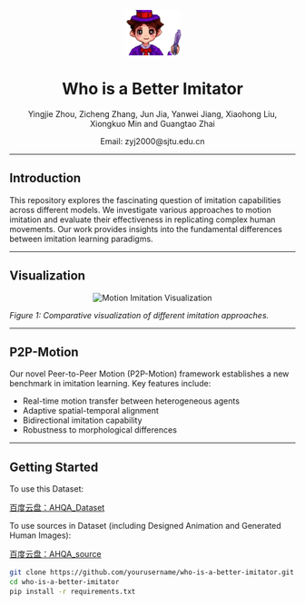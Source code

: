 <p align="center">
  <img src="pic/imitator.png" width="100" height="80">
  <h1 align="center"><b>Who is a Better Imitator</b></h1>
  <p align="center">Yingjie Zhou, Zicheng Zhang, Jun Jia, Yanwei Jiang, Xiaohong Liu, Xiongkuo Min and Guangtao Zhai</p>
  <p align="center">Email: zyj2000@sjtu.edu.cn</p>
</p>

---

## Introduction
This repository explores the fascinating question of imitation capabilities across different models. We investigate various approaches to motion imitation and evaluate their effectiveness in replicating complex human movements. Our work provides insights into the fundamental differences between imitation learning paradigms.

---

## Visualization
<div align="center">
  <img src="visualization.gif" alt="Motion Imitation Visualization" width="60%">
</div>

*Figure 1: Comparative visualization of different imitation approaches.*

---

## P2P-Motion
Our novel Peer-to-Peer Motion (P2P-Motion) framework establishes a new benchmark in imitation learning. Key features include:
- Real-time motion transfer between heterogeneous agents
- Adaptive spatial-temporal alignment
- Bidirectional imitation capability
- Robustness to morphological differences

---

## Getting Started
To use this Dataset:

[百度云盘：AHQA_Dataset](https://pan.baidu.com/s/1LF8JGvLJWHP7rGQmrHreVQ?pwd=ahqa)

To use sources in Dataset (including Designed Animation and Generated Human Images):

[百度云盘：AHQA_source](https://pan.baidu.com/s/1mOIF--H0Bfv3pvlZKslb9Q?pwd=ahqa)


```bash
git clone https://github.com/yourusername/who-is-a-better-imitator.git
cd who-is-a-better-imitator
pip install -r requirements.txt
